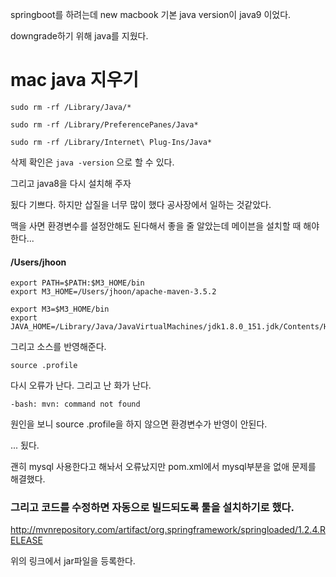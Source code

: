springboot를 하려는데 new macbook 기본 java version이 java9 이었다.

downgrade하기 위해 java를 지웠다.

# mac java 지우기

```
sudo rm -rf /Library/Java/*

sudo rm -rf /Library/PreferencePanes/Java*

sudo rm -rf /Library/Internet\ Plug-Ins/Java*
```

삭제 확인은 ```java -version``` 으로 할 수 있다.

그리고 java8을 다시 설치해 주자

됬다 기쁘다. 하지만 삽질을 너무 많이 했다 공사장에서 일하는 것같았다.

맥을 사면 환경변수를 설정안해도 된다해서 좋을 줄 알았는데 메이븐을 설치할 때 해야한다...


#### /Users/jhoon
```
export PATH=$PATH:$M3_HOME/bin
export M3_HOME=/Users/jhoon/apache-maven-3.5.2

export M3=$M3_HOME/bin
export JAVA_HOME=/Library/Java/JavaVirtualMachines/jdk1.8.0_151.jdk/Contents/Home

```

그리고 소스를 반영해준다.

```
source .profile
```


다시 오류가 난다.
그리고 난 화가 난다.

```
-bash: mvn: command not found
```

원인을 보니 source .profile을 하지 않으면 환경변수가 반영이 안된다.

... 됬다.

괜히 mysql 사용한다고 해놔서 오류났지만
pom.xml에서 mysql부분을 없애 문제를 해결했다.

### 그리고 코드를 수정하면 자동으로 빌드되도록 툴을 설치하기로 했다.
http://mvnrepository.com/artifact/org.springframework/springloaded/1.2.4.RELEASE

위의 링크에서 jar파일을 등록한다.